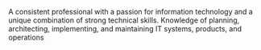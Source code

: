 
A consistent professional with a passion for information technology and a unique combination of strong technical skills. Knowledge of planning, architecting, implementing, and maintaining IT systems, products, and operations

